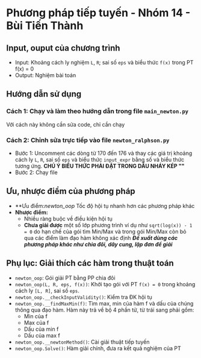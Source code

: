 # Phương pháp tiếp tuyến - Nhóm 14 - Bùi Tiến Thành
## Input, ouput của chương trình
- Input: Khoảng cách ly nghiệm `L`, `R`; sai số `eps` và biểu thức `f(x)` trong PT f(x) = 0
- Output: Nghiệm bài toán
## Hướng dẫn sử dụng

### Cách 1: Chạy và làm theo hướng dẫn trong file `main_newton.py`
Với cách này không cần sửa code, chỉ cần chạy


### Cách 2: Chỉnh sửa trực tiếp vào file `newton_ralphson.py` 
- Bước 1: Uncomment các dòng từ 170 đến 176 và thay các giá trị khoảng cách ly `L`, `R`, sai số `eps` và biểu thức `input_expr` bằng số và biểu thức tương ứng. **CHÚ Ý BIỂU THỨC PHẢI ĐẶT TRONG DẤU NHÁY KÉP ""** 
- Bước 2: Chạy file



## Ưu, nhược điểm của phương pháp
- **Ưu điểm:*newton_oop* Tốc độ hội tụ nhanh hơn các phương pháp khác
- **Nhược điểm:**
    - Nhiều ràng buộc về điều kiện hội tụ
    - **Chưa giải được** một số lớp phương trình ví dụ như `sqrt(log(x)) - 1 = 0` do hạn chế của gói tìm Min/Max và trong gói Min/Max còn bỏ qua các điểm làm đạo hàm không xác định _**Đề xuất dùng các phương pháp khác như chia đôi, dây cung, lặp đơn để giải**_


## Phụ lục: Giải thích các hàm trong thuật toán
- `newton_oop`: Gói giải PT bằng PP chia đôi
- `newton_oop(L, R, eps, f(x))`: Khởi tạo gói với PT `f(x) = 0` trong khoảng cách ly `[L, R]`, sai số `eps`.
- `newton_oop.__checkInputValidity()`: Kiểm tra ĐK hội tụ
- `newton_oop.__findMaxMin(f)`: Tìm max, min của hàm f và dấu của chúng thông qua đạo hàm. Hàm này trả về bộ 4 phần tử, từ trái sang phải gồm:
    - Min của f
    - Max của f
    - Dấu của min f
    - Dấu của max f
- `newton_oop.__newtonMethod()`: Cài giải thuật tiếp tuyến
- `newton_oop.Solve()`: Hàm giải chính, đưa ra kết quả nghiệm của PT
